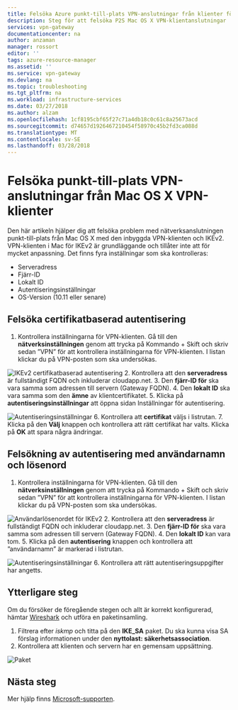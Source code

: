 ```yaml
---
title: Felsöka Azure punkt-till-plats VPN-anslutningar från klienter för Mac OS X | Microsoft Docs
description: Steg för att felsöka P2S Mac OS X VPN-klientanslutningar
services: vpn-gateway
documentationcenter: na
author: anzaman
manager: rossort
editor: ''
tags: azure-resource-manager
ms.assetid: ''
ms.service: vpn-gateway
ms.devlang: na
ms.topic: troubleshooting
ms.tgt_pltfrm: na
ms.workload: infrastructure-services
ms.date: 03/27/2018
ms.author: alzam
ms.openlocfilehash: 1cf8195cbf65f27c71a4db18c0c61c8a25673acd
ms.sourcegitcommit: d74657d1926467210454f58970c45b2fd3ca088d
ms.translationtype: MT
ms.contentlocale: sv-SE
ms.lasthandoff: 03/28/2018
---
```

# <a name="troubleshoot-point-to-site-vpn-connections-from-mac-os-x-vpn-clients"></a>Felsöka punkt-till-plats VPN-anslutningar från Mac OS X VPN-klienter

Den här artikeln hjälper dig att felsöka problem med nätverksanslutningen punkt-till-plats från Mac OS X med den inbyggda VPN-klienten och IKEv2. VPN-klienten i Mac för IKEv2 är grundläggande och tillåter inte att för mycket anpassning. Det finns fyra inställningar som ska kontrolleras:

* Serveradress
* Fjärr-ID
* Lokalt ID
* Autentiseringsinställningar
* OS-Version (10.11 eller senare)


## <a name="VPNClient"></a> Felsöka certifikatbaserad autentisering
1. Kontrollera inställningarna för VPN-klienten. Gå till den **nätverksinställningen** genom att trycka på Kommando + Skift och skriv sedan ”VPN” för att kontrollera inställningarna för VPN-klienten. I listan klickar du på VPN-posten som ska undersökas.

  ![IKEv2 certifikatbaserad autentisering](./media/vpn-gateway-troubleshoot-point-to-site-osx-ikev2/ikev2cert1.jpg)
2. Kontrollera att den **serveradress** är fullständigt FQDN och inkluderar cloudapp.net.
3. Den **fjärr-ID för** ska vara samma som adressen till servern (Gateway FQDN).
4. Den **lokalt ID** ska vara samma som den **ämne** av klientcertifikatet.
5. Klicka på **autentiseringsinställningar** att öppna sidan Inställningar för autentisering.

  ![Autentiseringsinställningar](./media/vpn-gateway-troubleshoot-point-to-site-osx-ikev2/ikev2auth2.jpg)
6. Kontrollera att **certifikat** väljs i listrutan.
7. Klicka på den **Välj** knappen och kontrollera att rätt certifikat har valts. Klicka på **OK** att spara några ändringar.

## <a name="ikev2"></a>Felsökning av autentisering med användarnamn och lösenord

1. Kontrollera inställningarna för VPN-klienten. Gå till den **nätverksinställningen** genom att trycka på Kommando + Skift och skriv sedan ”VPN” för att kontrollera inställningarna för VPN-klienten. I listan klickar du på VPN-posten som ska undersökas.

  ![Användarlösenordet för IKEv2](./media/vpn-gateway-troubleshoot-point-to-site-osx-ikev2/ikev2user3.jpg)
2. Kontrollera att den **serveradress** är fullständigt FQDN och inkluderar cloudapp.net.
3. Den **fjärr-ID för** ska vara samma som adressen till servern (Gateway FQDN).
4. Den **lokalt ID** kan vara tom.
5. Klicka på den **autentisering** knappen och kontrollera att ”användarnamn” är markerad i listrutan.

  ![Autentiseringsinställningar](./media/vpn-gateway-troubleshoot-point-to-site-osx-ikev2/ikev2auth4.jpg)
6. Kontrollera att rätt autentiseringsuppgifter har angetts.

## <a name="additional"></a>Ytterligare steg

Om du försöker de föregående stegen och allt är korrekt konfigurerad, hämtar [Wireshark](https://www.wireshark.org/#download) och utföra en paketinsamling.

1. Filtrera efter *iskmp* och titta på den **IKE_SA** paket. Du ska kunna visa SA förslag informationen under den **nyttolast: säkerhetsassociation**. 
2. Kontrollera att klienten och servern har en gemensam uppsättning.

  ![Paket](./media/vpn-gateway-troubleshoot-point-to-site-osx-ikev2/packet5.jpg)

## <a name="next-steps"></a>Nästa steg
Mer hjälp finns [Microsoft-supporten](https://portal.azure.com/?#blade/Microsoft_Azure_Support/HelpAndSupportBlade).
